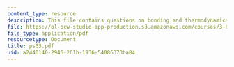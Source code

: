 ```yaml
---
content_type: resource
description: This file contains questions on bonding and thermodynamics.
file: https://ol-ocw-studio-app-production.s3.amazonaws.com/courses/3-012-fundamentals-of-materials-science-fall-2005/a24461402946261b193654086373ba84_ps03.pdf
file_type: application/pdf
resourcetype: Document
title: ps03.pdf
uid: a2446140-2946-261b-1936-54086373ba84
---
```

